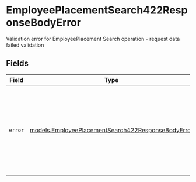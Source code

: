 # EmployeePlacementSearch422ResponseBodyError

Validation error for EmployeePlacement Search operation - request data failed validation


## Fields

| Field                                                                                                                                                        | Type                                                                                                                                                         | Required                                                                                                                                                     | Description                                                                                                                                                  | Example                                                                                                                                                      |
| ------------------------------------------------------------------------------------------------------------------------------------------------------------ | ------------------------------------------------------------------------------------------------------------------------------------------------------------ | ------------------------------------------------------------------------------------------------------------------------------------------------------------ | ------------------------------------------------------------------------------------------------------------------------------------------------------------ | ------------------------------------------------------------------------------------------------------------------------------------------------------------ |
| `error`                                                                                                                                                      | [models.EmployeePlacementSearch422ResponseBodyError](../models/employeeplacementsearch422responsebodyerror.md)                                               | :heavy_check_mark:                                                                                                                                           | N/A                                                                                                                                                          | {<br/>"code": "UnprocessableEntity",<br/>"message": "Validation failed for EmployeePlacement Search endpoint",<br/>"requestID": "550e8400-e29b-41d4-a716-446655440000"<br/>} |